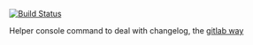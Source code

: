 [![Build Status](https://travis-ci.org/pierreboissinot/changelog.svg?branch=master)](https://travis-ci.org/pierreboissinot/changelog)

Helper console command to deal with changelog, the [gitlab way](https://about.gitlab.com/2018/07/03/solving-gitlabs-changelog-conflict-crisis/)
